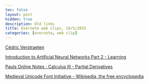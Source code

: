 ```yaml
---
toc: false
layout: post
hidden: true
description: Old links
title: Evernote web clips, 19/5/2015
categories: [evernote, web clip]
---
```


[Cédric Verstraeten](http://blog.cedric.ws/how-to-train-tesseract-301)

[Introduction to Artificial Neural Networks Part 2 - Learning](http://www.theprojectspot.com/tutorial-post/introduction-to-artificial-neural-networks-part-2-learning/8)

[Pauls Online Notes : Calculus III - Partial Derivatives](http://tutorial.math.lamar.edu/Classes/CalcIII/PartialDerivatives.aspx)

[Medieval Unicode Font Initiative - Wikipedia, the free encyclopedia](http://en.wikipedia.org/wiki/Medieval_Unicode_Font_Initiative)

